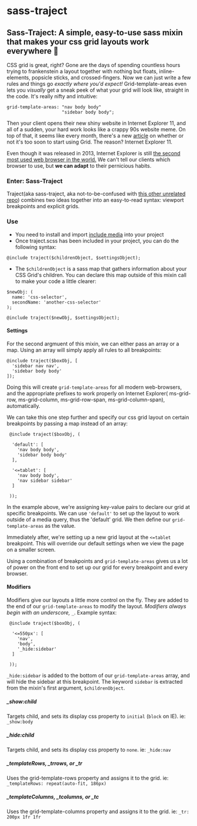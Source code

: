 # sass-traject 
## Sass-Traject: A simple, easy-to-use sass mixin that makes your css grid layouts work everywhere 🙌

CSS grid is great, right? Gone are the days of spending countless hours trying to frankenstein a layout together with nothing but floats, inline-elements, popsicle sticks, and crossed-fingers. Now we can just write a few rules and things go _exactly where you'd expect!_ Grid-template-areas even lets you _visually_ get a sneak peek of what your grid will look like, straight in the code. It's really nifty and intuitive: 

```
grid-template-areas: "nav body body"
                     "sidebar body body";
```

Then your client opens their new shiny website in Internet Explorer 11, and all of a sudden, your hard work looks like a crappy 90s website meme. On top of that, it seems like every month, there's a new [article](https://rachelandrew.co.uk/archives/2017/07/04/is-it-really-safe-to-start-using-css-grid-layout/ ) on whether or not it's too soon to start using Grid. The reason? Internet Explorer 11. 

Even though it was released in 2013, Internet Explorer is still [the second most used web browser in the world.](https://netmarketshare.com/browser-market-share.aspx?options=%7B%22filter%22%3A%7B%22%24and%22%3A%5B%7B%22deviceType%22%3A%7B%22%24in%22%3A%5B%22Desktop%2Flaptop%22%5D%7D%7D%5D%7D%2C%22dateLabel%22%3A%22Trend%22%2C%22attributes%22%3A%22share%22%2C%22group%22%3A%22browser%22%2C%22sort%22%3A%7B%22share%22%3A-1%7D%2C%22id%22%3A%22browsersDesktop%22%2C%22dateInterval%22%3A%22Monthly%22%2C%22dateStart%22%3A%222017-10%22%2C%22dateEnd%22%3A%222018-09%22%2C%22segments%22%3A%22-1000%22%7D) We can't tell our clients which browser to use, but **we can adapt** to their pernicious habits.

### Enter: Sass-Traject
Traject(aka sass-traject, aka not-to-be-confused with [this other unrelated repo](https://github.com/traject/traject)) combines two ideas together into an easy-to-read syntax: viewport breakpoints and explicit grids.

### Use
* You need to install and import [include media](https://github.com/eduardoboucas/include-media) into your project
* Once traject.scss has been included in your project, you can do the following syntax:
```
@include traject($childrenObject, $settingsObject);
```
* The `$childrenObject` is a sass map that gathers information about your CSS Grid's children. You can declare this map outside of this mixin call to make your code a little clearer:
```
$newObj: (
  name: 'css-selector',
  secondName: 'another-css-selector'
);

@include traject($newObj, $settingsObject);
```

#### Settings
For the second argmuent of this mixin, we can either pass an array or a map. Using an array will simply apply all rules to all breakpoints:
```
@include traject($boxObj, [
  'sidebar nav nav',
  'sidebar body body'
]);
```
Doing this will create `grid-template-areas` for all modern web-browsers, and the appropriate prefixes to work properly on Internet Explorer( ms-grid-row, ms-grid-column, ms-grid-row-span, ms-grid-column-span), automatically. 

We can take this one step further and specify our css grid layout on certain breakpoints by passing a map instead of an array:
```
 @include traject($boxObj, (
 
  'default': [
    'nav body body',
    'sidebar body body'
  ],

  '<=tablet': [
    'nav body body',
    'nav sidebar sidebar'
  ]

 ));
```
In the example above, we're assigning key-value pairs to declare our grid at specific breakpoints. We can use `'default'` to set up the layout to work outside of a media query, thus the 'default' grid. We then define our `grid-template-areas` as the value.

Immediately after, we're setting up a new grid layout at the `<=tablet` breakpoint. This will override our default settings when we view the page on a smaller screen. 

Using a combination of breakpoints and `grid-template-areas` gives us a lot of power on the front end to set up our grid for every breakpoint and every browser.

#### Modifiers
Modifiers give our layouts a little more control on the fly. They are added to the end of our `grid-template-areas` to modify the layout. *Modifiers always begin with an underscore, `_`*. Example syntax:
```
 @include traject($boxObj, (

  '<=550px': [
    'nav',
    'body',
    '_hide:sidebar'
  ]
  
 ));
 ```
 `_hide:sidebar` is added to the bottom of our `grid-template-areas` array, and will hide the sidebar at this breakpoint. The keyword `sidebar` is extracted from the mixin's first argument, `$childrenObject`.
 
##### _show:child
Targets child, and sets its display css property to `initial` (`block` on IE). 
ie: `_show:body`

##### _hide:child
Targets child, and sets its display css property to `none`. 
ie: `_hide:nav`

##### _templateRows, _trrows, or _tr
Uses the grid-template-rows property and assigns it to the grid.
ie: `_templateRows: repeat(auto-fit, 186px)`

##### _templateColumns, _tcolumns, or _tc
Uses the grid-template-columns property and assigns it to the grid.
ie: `_tr: 200px 1fr 1fr`

